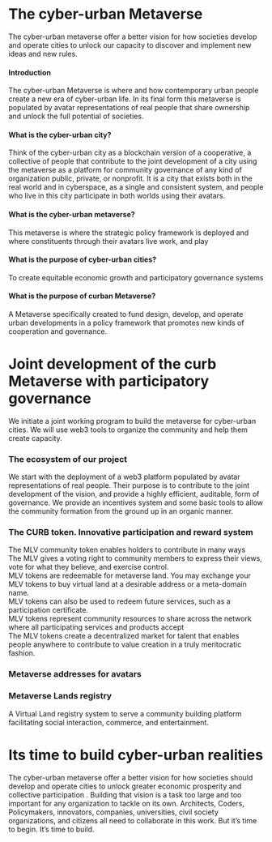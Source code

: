 # The cyber-urban Metaverse
The cyber-urban metaverse offer a better vision for how societies develop and operate cities to unlock our capacity to discover and implement new ideas and new rules. 
#### Introduction
The cyber-urban Metaverse is where and how contemporary urban people create a new era of cyber-urban life. In its final form this metaverse is populated by avatar representations of real people that share ownership and unlock the full potential of societies.

#### What is the cyber-urban city?
Think of the cyber-urban city as a blockchain version of a cooperative, a collective of people that contribute to the joint development of a city using the metaverse as a platform for community governance of any kind of organization public, private, or nonprofit. 
It is a city that exists both in the real world and in cyberspace, as a single and consistent system, and people who live in this city participate in both worlds using their avatars.

#### What is the cyber-urban metaverse?
This metaverse is where the strategic policy framework is deployed and where constituents through their avatars live work, and play
#### What is the purpose of cyber-urban cities?
To create equitable economic growth and participatory governance systems

#### What is the purpose of curban Metaverse?
A Metaverse specifically created to fund design, develop, and operate urban developments in a policy framework that promotes new kinds of cooperation
and governance.

# Joint development of the curb Metaverse with participatory governance
We initiate a joint working program to build the metaverse for cyber-urban cities. We will use web3 tools to organize the community and help them create capacity.

### The ecosystem of our project
We start with the deployment of a web3 platform populated by avatar representations of real people. Their purpose is to contribute to the joint development of the vision, and provide a highly efficient, auditable, form of governance. 
We provide an incentives system and some basic tools to allow the community formation from the ground up in an organic manner.

### The CURB token. Innovative participation and reward system
The MLV community token enables holders to contribute in many ways<br>
The MLV gives a voting right to community members to express their views, vote for what they believe, and exercise control.<br> 
MLV tokens are redeemable for metaverse land. You may exchange your MLV tokens to buy virtual land at a desirable address or a meta-domain name.<br>
MLV tokens can also be used to redeem future services, such as a participation certificate.<br>
MLV tokens represent community resources to share across the network where all participating services and products accept<br>
The MLV tokens create a decentralized market for talent that enables people anywhere to contribute to value creation in a truly meritocratic fashion.<br>
### Metaverse addresses for avatars

### Metaverse Lands registry 
A Virtual Land registry system to serve a community building platform facilitating social interaction, commerce, and entertainment.

# Its time to build cyber-urban realities  
The cyber-urban metaverse offer a better vision for how societies should develop and operate cities to unlock greater economic prosperity and collective participation . Building that vision is a task too large and too important for any organization to tackle on its own. Architects, Coders, Policymakers, innovators, companies, universities, civil society organizations, and citizens all need to collaborate in this work. 
But it’s time to begin. It’s time to build.

